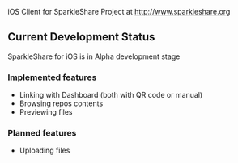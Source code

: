 iOS Client for SparkleShare Project at http://www.sparkleshare.org

## Current Development Status ##

SparkleShare for iOS is in Alpha development stage

### Implemented features ###

 - Linking with Dashboard (both with QR code or manual)
 - Browsing repos contents
 - Previewing files

### Planned features ###

 - Uploading files
